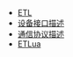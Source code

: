 <!-- * [简介](README)
* [SDK](SDK_API) -->
* [ETL](ETL)
* [设备接口描述](DEVICE)
* [通信协议描述](PROTOCOL)
* [ETLua](LUA)
